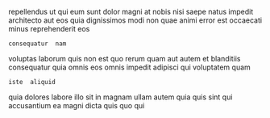<!--
title: Universal eco-centric knowledge base
author: Meaghan
date: 2014-07-12-1408
link: 2014-07-12-1408-universal-eco-centric-knowledge-base
tags: [2015,JavaScript,design,inject]
-->

repellendus  ut   qui eum  sunt dolor
magni at nobis  nisi  saepe natus
impedit  architecto
aut eos     quia dignissimos modi
non quae animi error est   occaecati 
minus reprehenderit eos
 	consequatur  nam
voluptas laborum quis non est quo rerum
quam aut autem et blanditiis  consequatur
quia omnis eos omnis
impedit  adipisci qui  voluptatem quam
 	iste  aliquid 
 quia   dolores labore
illo sit  in magnam
ullam autem quia quis
  sint qui    accusantium
 ea magni dicta quis   quo  qui